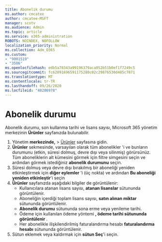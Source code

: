 ```yaml
---
title: Abonelik durumu
ms.author: cmcatee
author: cmcatee-MSFT
manager: scotv
ms.audience: Admin
ms.topic: article
ms.service: o365-administration
ROBOTS: NOINDEX, NOFOLLOW
localization_priority: Normal
ms.collection: Adm_O365
ms.custom:
- "9001519"
- "3586"
ms.openlocfilehash: edb5a78343a99196379aca052b51b0ef1f7249c5
ms.sourcegitcommit: fc62091696591175280c02c29876530d485c7871
ms.translationtype: MT
ms.contentlocale: tr-TR
ms.lasthandoff: 09/26/2020
ms.locfileid: "48286978"
---
```

# <a name="subscription-status"></a>Abonelik durumu

Abonelik durumu, son kullanma tarihi ve lisans sayısı, Microsoft 365 yönetim merkezinin **Ürünler** sayfanızda bulunabilir.

1. Yönetim **merkezinde,**  >  [Ürünler](https://go.microsoft.com/fwlink/p/?linkid=842054) sayfasına gidin.
2. **Ürünler** sekmesinde, varsayılan olarak tüm abonelikler 'i ve bunların durumunu (etkin, süresi dolmuş, devre dışı veya silinmiş) görürsünüz. Tüm aboneliklerin alt kümesini görmek için filtre simgesini seçin ve ardından görmek istediğiniz **abonelik durumunu** seçin.
3. Süresi dolmuş veya devre dışı bırakılmış bir aboneliği yeniden etkinleştirmek için **diğer eylemler** 'i (üç nokta) ve ardından **Bu aboneliği yeniden etkinleştir**'i seçin
4. **Ürünler** sayfanızda aşağıdaki bilgiler de görüntülenir:
    - Kullanıcılara atanan lisans sayısı, **atanan lisanslar** sütununda görüntülenir.
    - Aboneliğin içerdiği toplam lisans sayısı, **satın alınan miktar** sütununda görüntülenir.
    - **Abonelik durumu** sütununda sona erme veya yenileme tarihi.
    - Ödeme için kullanılan ödeme yöntemi **, ödeme tarihi sütununda görüntülenir** .
    - Her abonelikle ilişkilendirilmiş faturalandırma hesabı **faturalandırma hesabı** sütununda görüntülenir.
5. Sütun eklemek veya kaldırmak için **sütun Seç**'i seçin.